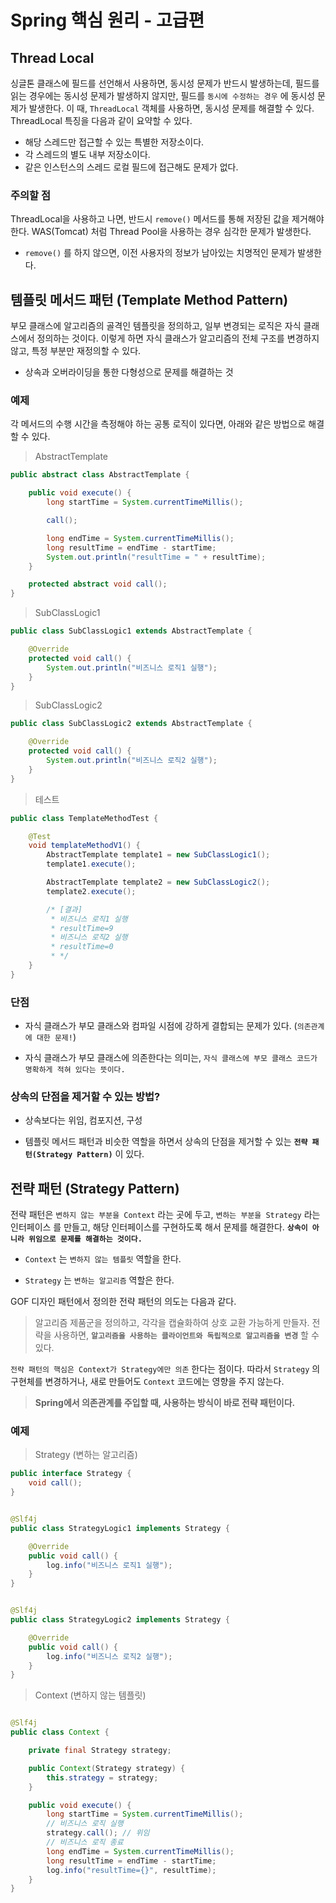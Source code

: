 # Spring 핵심 원리 - 고급편

## Thread Local

싱글톤 클래스에 필드를 선언해서 사용하면, 동시성 문제가 반드시 발생하는데, 필드를 읽는 경우에는 동시성 문제가 발생하지 않지만, 필드를 `동시에 수정하는 경우` 에 동시성 문제가 발생한다. 이
때, `ThreadLocal` 객체를 사용하면, 동시성 문제를 해결할 수 있다. ThreadLocal 특징을 다음과 같이 요약할 수 있다.

- 해당 스레드만 접근할 수 있는 특별한 저장소이다.
- 각 스레드의 별도 내부 저장소이다.
- 같은 인스턴스의 스레드 로컬 필드에 접근해도 문제가 없다.

### 주의할 점

ThreadLocal을 사용하고 나면, 반드시 `remove()` 메서드를 통해 저장된 값을 제거해야한다. WAS(Tomcat) 처럼 Thread Pool을 사용하는 경우 심각한 문제가 발생한다.

- `remove()` 를 하지 않으면, 이전 사용자의 정보가 남아있는 치명적인 문제가 발생한다.

## 템플릿 메서드 패턴 (Template Method Pattern)

부모 클래스에 알고리즘의 골격인 템플릿을 정의하고, 일부 변경되는 로직은 자식 클래스에서 정의하는 것이다. 이렇게 하면 자식 클래스가 알고리즘의 전체 구조를 변경하지 않고, 특정 부분만 재정의할 수 있다.

- 상속과 오버라이딩을 통한 다형성으로 문제를 해결하는 것

### 예제

각 메서드의 수행 시간을 측정해야 하는 공통 로직이 있다면, 아래와 같은 방법으로 해결할 수 있다.

> AbstractTemplate

```java
public abstract class AbstractTemplate {

    public void execute() {
        long startTime = System.currentTimeMillis();

        call();

        long endTime = System.currentTimeMillis();
        long resultTime = endTime - startTime;
        System.out.println("resultTime = " + resultTime);
    }

    protected abstract void call();
}
```

> SubClassLogic1

```java
public class SubClassLogic1 extends AbstractTemplate {

    @Override
    protected void call() {
        System.out.println("비즈니스 로직1 실행");
    }
}
```

> SubClassLogic2

```java
public class SubClassLogic2 extends AbstractTemplate {

    @Override
    protected void call() {
        System.out.println("비즈니스 로직2 실행");
    }
}
```

> 테스트

```java
public class TemplateMethodTest {

    @Test
    void templateMethodV1() {
        AbstractTemplate template1 = new SubClassLogic1();
        template1.execute();

        AbstractTemplate template2 = new SubClassLogic2();
        template2.execute();

        /* [결과]
         * 비즈니스 로직1 실행
         * resultTime=9
         * 비즈니스 로직2 실행
         * resultTime=0
         * */
    }
}
```

### 단점

- 자식 클래스가 부모 클래스와 컴파일 시점에 강하게 결합되는 문제가 있다. (`의존관계에 대한 문제!`)

- 자식 클래스가 부모 클래스에 의존한다는 의미는, `자식 클래스에 부모 클래스 코드가 명확하게 적혀 있다는 뜻이다.`

### 상속의 단점을 제거할 수 있는 방법?

- 상속보다는 위임, 컴포지션, 구성

- 템플릿 메서드 패턴과 비슷한 역할을 하면서 상속의 단점을 제거할 수 있는 **`전략 패턴(Strategy Pattern)`** 이 있다.

## 전략 패턴 (Strategy Pattern)

전략 패턴은 `변하지 않는 부분을 Context` 라는 곳에 두고, `변하는 부분을 Strategy` 라는 인터페이스 를 만들고, 해당 인터페이스를 구현하도록 해서 문제를
해결한다. **`상속이 아니라 위임으로 문제를 해결하는 것이다.`**

- `Context` 는 `변하지 않는 템플릿` 역할을 한다.

- `Strategy` 는 `변하는 알고리즘` 역할은 한다.

GOF 디자인 패턴에서 정의한 전략 패턴의 의도는 다음과 같다.

> 알고리즘 제품군을 정의하고, 각각을 캡슐화하여 상호 교환 가능하게 만들자. 전략을 사용하면, **`알고리즘을 사용하는 클라이언트와 독립적으로 알고리즘을 변경`** 할 수 있다.

`전략 패턴의 핵심은 Context가 Strategy에만 의존` 한다는 점이다. 따라서 `Strategy` 의 구현체를 변경하거나, 새로 만들어도 `Context` 코드에는 영향을 주지 않는다.

> **Spring에서 의존관계를 주입할 때, 사용하는 방식이 바로 전략 패턴이다.**

### 예제

> Strategy (변하는 알고리즘)

```java
public interface Strategy {
    void call();
}
```

```java

@Slf4j
public class StrategyLogic1 implements Strategy {

    @Override
    public void call() {
        log.info("비즈니스 로직1 실행");
    }
}
```

```java

@Slf4j
public class StrategyLogic2 implements Strategy {

    @Override
    public void call() {
        log.info("비즈니스 로직2 실행");
    }
}
```

> Context (변하지 않는 템플릿)

```java

@Slf4j
public class Context {

    private final Strategy strategy;

    public Context(Strategy strategy) {
        this.strategy = strategy;
    }

    public void execute() {
        long startTime = System.currentTimeMillis();
        // 비즈니스 로직 실행
        strategy.call(); // 위임
        // 비즈니스 로직 종료
        long endTime = System.currentTimeMillis();
        long resultTime = endTime - startTime;
        log.info("resultTime={}", resultTime);
    }
}
```
